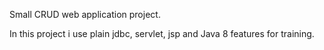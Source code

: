 Small CRUD web application project.

In this project i use plain jdbc, servlet, jsp and Java 8 features for training.